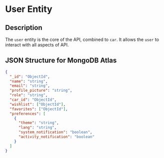 # User Entity

## Description

The `user` entity is the core of the API, combined to `car`. It allows the `user` to interact with all aspects of API.

## JSON Structure for MongoDB Atlas

```JSON
{
  "_id": "ObjectId",
  "name": "string",
  "email": "string",
  "profile_picture": "string",
  "role": "string",
  "car_id": "ObjectId",
  "wishlist": ["ObjectId"],
  "favorites": ["ObjectId"],
  "preferences": [
    {
      "theme": "string",
      "lang": "string",
      "system_notification": "boolean",
      "activity_notification": "boolean"
    }
  ]
}
```
